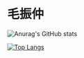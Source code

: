 # 毛振仲

![Anurag's GitHub stats](https://github-readme-stats.vercel.app/api?username=maozhenzhong&show_icons=true&theme=radical)

[![Top Langs](https://github-readme-stats.vercel.app/api/top-langs/?username=maozhenzhong&hide=javascript,html)](https://github.com/anuraghazra/github-readme-stats)



